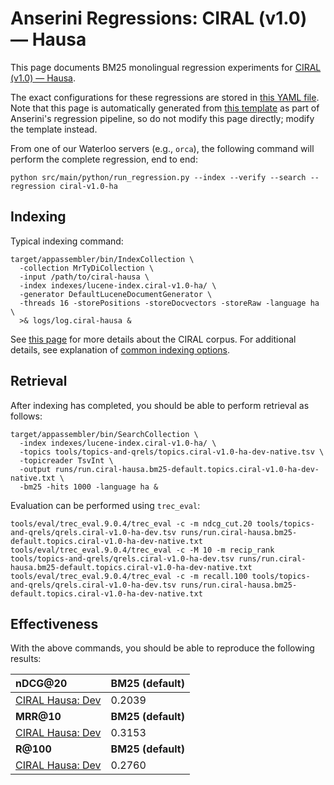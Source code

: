 # Anserini Regressions: CIRAL (v1.0) &mdash; Hausa

This page documents BM25 monolingual regression experiments for [CIRAL (v1.0) &mdash; Hausa](https://github.com/ciralproject/ciral).

The exact configurations for these regressions are stored in [this YAML file](../../src/main/resources/regression/ciral-v1.0-ha.yaml).
Note that this page is automatically generated from [this template](../../src/main/resources/docgen/templates/ciral-v1.0-ha.template) as part of Anserini's regression pipeline, so do not modify this page directly; modify the template instead.

From one of our Waterloo servers (e.g., `orca`), the following command will perform the complete regression, end to end:

```
python src/main/python/run_regression.py --index --verify --search --regression ciral-v1.0-ha
```

## Indexing

Typical indexing command:

```
target/appassembler/bin/IndexCollection \
  -collection MrTyDiCollection \
  -input /path/to/ciral-hausa \
  -index indexes/lucene-index.ciral-v1.0-ha/ \
  -generator DefaultLuceneDocumentGenerator \
  -threads 16 -storePositions -storeDocvectors -storeRaw -language ha \
  >& logs/log.ciral-hausa &
```

See [this page](https://github.com/ciralproject/ciral) for more details about the CIRAL corpus.
For additional details, see explanation of [common indexing options](../../docs/common-indexing-options.md).

## Retrieval

After indexing has completed, you should be able to perform retrieval as follows:

```
target/appassembler/bin/SearchCollection \
  -index indexes/lucene-index.ciral-v1.0-ha/ \
  -topics tools/topics-and-qrels/topics.ciral-v1.0-ha-dev-native.tsv \
  -topicreader TsvInt \
  -output runs/run.ciral-hausa.bm25-default.topics.ciral-v1.0-ha-dev-native.txt \
  -bm25 -hits 1000 -language ha &
```

Evaluation can be performed using `trec_eval`:

```
tools/eval/trec_eval.9.0.4/trec_eval -c -m ndcg_cut.20 tools/topics-and-qrels/qrels.ciral-v1.0-ha-dev.tsv runs/run.ciral-hausa.bm25-default.topics.ciral-v1.0-ha-dev-native.txt
tools/eval/trec_eval.9.0.4/trec_eval -c -M 10 -m recip_rank tools/topics-and-qrels/qrels.ciral-v1.0-ha-dev.tsv runs/run.ciral-hausa.bm25-default.topics.ciral-v1.0-ha-dev-native.txt
tools/eval/trec_eval.9.0.4/trec_eval -c -m recall.100 tools/topics-and-qrels/qrels.ciral-v1.0-ha-dev.tsv runs/run.ciral-hausa.bm25-default.topics.ciral-v1.0-ha-dev-native.txt
```

## Effectiveness

With the above commands, you should be able to reproduce the following results:

| **nDCG@20**                                                                                                  | **BM25 (default)**|
|:-------------------------------------------------------------------------------------------------------------|-----------|
| [CIRAL Hausa: Dev](https://huggingface.co/datasets/CIRAL/ciral)                                              | 0.2039    |
| **MRR@10**                                                                                                   | **BM25 (default)**|
| [CIRAL Hausa: Dev](https://huggingface.co/datasets/CIRAL/ciral)                                              | 0.3153    |
| **R@100**                                                                                                    | **BM25 (default)**|
| [CIRAL Hausa: Dev](https://huggingface.co/datasets/CIRAL/ciral)                                              | 0.2760    |
